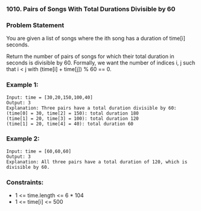 ### 1010. Pairs of Songs With Total Durations Divisible by 60


### Problem Statement
You are given a list of songs where the ith song has a duration of time[i] seconds.

Return the number of pairs of songs for which their total duration in seconds is divisible by 60. Formally, we want the number of indices i, j such that i < j with (time[i] + time[j]) % 60 == 0.

 

### Example 1:
```
Input: time = [30,20,150,100,40]
Output: 3
Explanation: Three pairs have a total duration divisible by 60:
(time[0] = 30, time[2] = 150): total duration 180
(time[1] = 20, time[3] = 100): total duration 120
(time[1] = 20, time[4] = 40): total duration 60
```

### Example 2:
```
Input: time = [60,60,60]
Output: 3
Explanation: All three pairs have a total duration of 120, which is divisible by 60.
```

### Constraints:

* 1 <= time.length <= 6 * 104
* 1 <= time[i] <= 500
